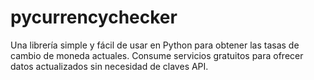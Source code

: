 # pycurrencychecker
Una librería simple y fácil de usar en Python para obtener las tasas de cambio de moneda actuales. Consume servicios gratuitos para ofrecer datos actualizados sin necesidad de claves API.
